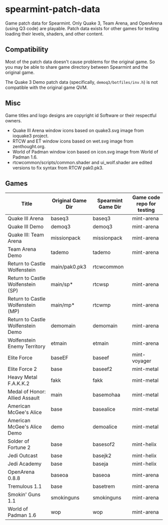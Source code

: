 spearmint-patch-data
====================

Game patch data for Spearmint. Only Quake 3, Team Arena, and OpenArena (using Q3 code) are playable. Patch data exists for other games for testing loading their levels, shaders, and other content.

## Compatibility
Most of the patch data doesn't cause problems for the original game. So you may be able to share game directory between Spearmint and the original game.

The Quake 3 Demo patch data (specifically, `demoq3/botfiles/inv.h`) is not compatible with the original game QVM.

## Misc
Game titles and logo designs are copyright id Software or their respectful owners.

  * Quake III Arena window icons based on quake3.svg image from ioquake3 project.
  * RTCW and ET window icons based on wet.svg image from zenthought.org.
  * World of Padman window icon based on icon.svg image from World of Padman 1.6.
  * rtcwcommon/scripts/common.shader and ui_wolf.shader are edited versions to fix syntax from RTCW pak0.pk3.

## Games
| Title                             | Original Game Dir | Spearmint Game Dir | Game code repo for testing |
| --------------------------------- | ----------------- | ------------------ | ---------- |
| Quake III Arena                   | baseq3            | baseq3             | mint-arena |
| Quake III Demo                    | demoq3            | demoq3             | mint-arena |
| Quake III: Team Arena             | missionpack       | missionpack        | mint-arena |
| Team Arena Demo                   | tademo            | tademo             | mint-arena |
| Return to Castle Wolfenstein      | main/pak0.pk3     | rtcwcommon         |            |
| Return to Castle Wolfenstein (SP) | main/sp*          | rtcwsp             | mint-arena |
| Return to Castle Wolfenstein (MP) | main/mp*          | rtcwmp             | mint-arena |
| Return to Castle Wolfenstein Demo | demomain          | demomain           | mint-arena |
| Wolfenstein Enemy Territory       | etmain            | etmain             | mint-arena |
| Elite Force                       | baseEF            | baseef             | mint-voyager |
| Elite Force 2                     | base              | baseef2            | mint-metal |
| Heavy Metal F.A.K.K.2             | fakk              | fakk               | mint-metal |
| Medal of Honor: Allied Assault    | main              | basemohaa          | mint-metal |
| American McGee's Alice            | base              | basealice          | mint-metal |
| American McGee's Alice Demo       | demo              | demoalice          | mint-metal |
| Solder of Fortune 2               | base              | basesof2           | mint-helix |
| Jedi Outcast                      | base              | basejk2            | mint-helix |
| Jedi Academy                      | base              | baseja             | mint-helix |
| OpenArena 0.8.8                   | baseoa            | baseoa             | mint-arena |
| Tremulous 1.1                     | base              | basetrem           | mint-arena |
| Smokin' Guns 1.1                  | smokinguns        | smokinguns         | mint-arena |
| World of Padman 1.6               | wop               | wop                | mint-arena |

